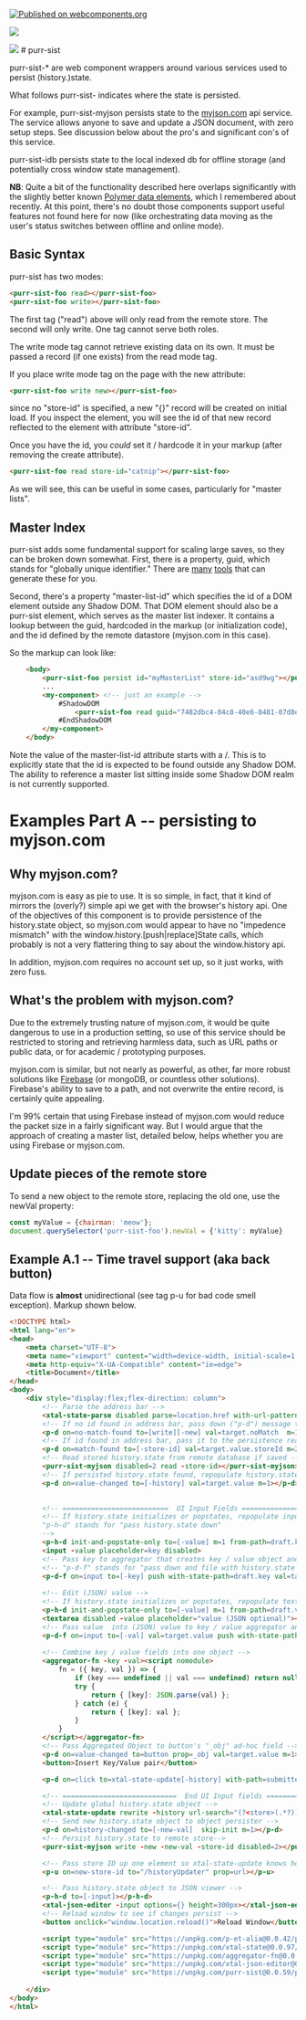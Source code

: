 [![Published on webcomponents.org](https://img.shields.io/badge/webcomponents.org-published-blue.svg)](https://www.webcomponents.org/element/purr-sist)

<a href="https://nodei.co/npm/purr-sist/"><img src="https://nodei.co/npm/purr-sist.png"></a>

<img src="http://img.badgesize.io/https://cdn.jsdelivr.net/npm/purr-sist@0.0.32/dist/purr-sist-myjson.iife.min.js?compression=gzip">
# purr-sist


purr-sist-* are web component wrappers around various services used to persist (history.)state.

What follows purr-sist- indicates where the state is persisted.

For example, purr-sist-myjson persists state to the [myjson.com](http://myjson.com/) api service.  The service allows anyone to save and update a JSON document, with zero setup steps.  See discussion below about the pro's and significant con's of this service.

purr-sist-idb persists state to the local indexed db for offline storage (and potentially cross window state management).

**NB**:  Quite a bit of the functionality described here overlaps significantly with the slightly better known [Polymer data elements](https://www.webcomponents.org/element/@polymer/app-storage), which I remembered about recently.  At this point, there's no doubt those components support useful features not found here for now (like orchestrating data moving as the user's status switches between offline and online mode).   

<!--## Syntax Reference -->

<!--
```
<custom-element-demox>
<template>
    <div>
        <wc-info package-name="npm install purr-sist" href="https://unpkg.com/purr-sist@0.0.35/web-components.json"></wc-info>
        <script type="module" src="https://unpkg.com/wc-info@0.0.13/wc-info.js?module"></script>
    </div>
</template>
</custom-element-demox>
```
-->

## Basic Syntax

purr-sist has two modes:

```html
<purr-sist-foo read></purr-sist-foo>
<purr-sist-foo write></purr-sist-foo>
```

The first tag ("read") above will only read from the remote store.  The second will only write.  One tag cannot serve both roles.

The write mode tag cannot retrieve existing data on its own.  It must be passed a record (if one exists) from the read mode tag.

If you place write mode tag on the page with the new attribute:

```html
<purr-sist-foo write new></purr-sist-foo>
```

since no "store-id" is specified, a new "{}" record will be created on initial load.  If you inspect the element, you will see the id of that new record reflected to the element with attribute "store-id".

Once you have the id, you *could* set it / hardcode it in your markup (after removing the create attribute). 

```html
<purr-sist-foo read store-id="catnip"></purr-sist-foo>
```

As we will see, this can be useful in some cases, particularly for "master lists". 

## Master Index

purr-sist adds some fundamental support for scaling large saves, so they can be broken down somewhat.  First, there is a property, guid, which stands for "globally unique identifier."  There are [many](https://duckduckgo.com/?q=online+guid+generator&t=h_&ia=web) [tools](https://marketplace.visualstudio.com/search?term=guid&target=VSCode&category=All%20categories&sortBy=Relevance) that can generate these for you. 

Second, there's a property "master-list-id" which specifies the id of a DOM element outside any Shadow DOM.  That DOM element should also be a purr-sist element, which serves as the master list indexer.  It contains a lookup between the guid, hardcoded in the markup (or initialization code), and the id defined by the remote datastore (myjson.com in this case).

So the markup can look like:

```html
    <body>
        <purr-sist-foo persist id="myMasterList" store-id="asd9wg"></purr-sist-foo>
        ...
        <my-component> <!-- just an example -->
            #ShadowDOM
                <purr-sist-foo read guid="7482dbc4-04c8-40e6-8481-07d8ee4656b7" master-list-id="/myMasterList"></purr-sist-foo>
            #EndShadowDOM
        </my-component>
    </body>
```

Note the value of the master-list-id attribute starts with a /.  This is to explicitly state that the id is expected to be found outside any Shadow DOM.  The ability to reference a master list sitting inside some Shadow DOM realm is not currently supported. 

# Examples Part A -- persisting to myjson.com

## Why myjson.com?

myjson.com is easy as pie to use.  It is so simple, in fact, that it kind of mirrors the (overly?) simple api we get with the browser's history api.  One of the objectives of this component is to provide persistence of the history.state object, so myjson.com would appear to have no "impedence mismatch" with the window.history.[push|replace]State calls, which probably is not a very flattering thing to say about the window.history api.

In addition, myjson.com requires no account set up, so it just works, with zero fuss.  

## What's the problem with myjson.com?

Due to the extremely trusting nature of myjson.com, it would be quite dangerous to use in a production setting, so use of this service should be restricted to storing and retrieving harmless data, such as URL paths or public data, or for academic / prototyping purposes.

myjson.com is similar, but not nearly as powerful, as other, far more robust solutions like [Firebase](https://firebase.google.com/docs/database/rest/save-data) (or mongoDB, or countless other solutions).   Firebase's ability to save to a path, and not overwrite the entire record, is certainly quite appealing. 

I'm 99% certain that using Firebase instead of myjson.com would reduce the packet size in a fairly significant way. But I would argue that the approach of creating a master list, detailed below, helps whether you are using Firebase or myjson.com.

## Update pieces of the remote store

To send a new object to the remote store, replacing the old one, use the newVal property:

```JavaScript
const myValue = {chairman: 'meow'};
document.querySelector('purr-sist-foo').newVal = {'kitty': myValue}
```


## Example A.1 -- Time travel support (aka back button)

<!--
[See it in action](https://bahrus.github.io/purr-sist-demos/cdn.html)
-->

Data flow is **almost** unidirectional (see tag p-u for bad code smell exception).  Markup shown below.  

```html
<!DOCTYPE html>
<html lang="en">
<head>
    <meta charset="UTF-8">
    <meta name="viewport" content="width=device-width, initial-scale=1.0">
    <meta http-equiv="X-UA-Compatible" content="ie=edge">
    <title>Document</title>
</head>
<body>
    <div style="display:flex;flex-direction: column">
        <!-- Parse the address bar -->
        <xtal-state-parse disabled parse=location.href with-url-pattern="id=(?<storeId>[a-z0-9-]*)"></xtal-state-parse>
        <!-- If no id found in address bar, pass down ("p-d") message to session writer to create a new record ("session") -->
        <p-d on=no-match-found to=[write][-new] val=target.noMatch  m=1></p-d>
        <!-- If id found in address bar, pass it to the persistence reader -->
        <p-d on=match-found to=[-store-id] val=target.value.storeId m=2></p-d>
        <!-- Read stored history.state from remote database if saved -->
        <purr-sist-myjson disabled=2 read -store-id></purr-sist-myjson>
        <!-- If persisted history.state found, repopulate history.state -->
        <p-d on=value-changed to=[-history] val=target.value m=1></p-d>

        
        <!-- ==========================  UI Input Fields ===================================-->
        <!-- If history.state initializes or popstates, repopulate input and artificially raise input event
        "p-h-d" stands for "pass history.state down"
        -->
        <p-h-d init-and-popstate-only to=[-value] m=1 from-path=draft.key fire-event=input></p-h-d>
        <input -value placeholder=key disabled>
        <!-- Pass key to aggregator that creates key / value object and cc history.state (draft.key) -->
        <!-- "p-d-f" stands for "pass down and file with history.state -->
        <p-d-f on=input to=[-key] push with-state-path=draft.key val=target.value m=1></p-d-f>
        
        <!-- Edit (JSON) value -->
        <!-- If history.state initializes or popstates, repopulate textarea and artificially raise input event-->
        <p-h-d init-and-popstate-only to=[-value] m=1 from-path=draft.value fire-event=input></p-h-d>
        <textarea disabled -value placeholder="value (JSON optional)"></textarea>
        <!-- Pass value  into (JSON) value to key / value aggregator and cc history.state (draft.value) -->
        <p-d-f on=input to=[-val] val=target.value push with-state-path=draft.value  m=1></p-d-f> 
       
        <!-- Combine key / value fields into one object -->
        <aggregator-fn -key -val><script nomodule>
            fn = ({ key, val }) => {
                if (key === undefined || val === undefined) return null;
                try {
                    return { [key]: JSON.parse(val) };
                } catch (e) {
                    return { [key]: val };
                }
            }
        </script></aggregator-fn>
        <!-- Pass Aggregated Object to button's "_obj" ad-hoc field -->
        <p-d on=value-changed to=button prop=_obj val=target.value m=1></p-d>
        <button>Insert Key/Value pair</button>

        <p-d on=click to=xtal-state-update[-history] with-path=submitted val=target._obj skip-init m=1></p-d>

        <!-- ============================  End UI Input fields =============================== -->
        <!-- Update global history.state object -->
        <xtal-state-update rewrite -history url-search="(?<store>(.*?))" replace-url-value="?id=$<store>" id=historyUpdater></xtal-state-update>
        <!-- Send new history.state object to object persister -->
        <p-d on=history-changed to=[-new-val]  skip-init m=1></p-d>
        <!-- Persist history.state to remote store-->   
        <purr-sist-myjson write -new -new-val -store-id disabled=2></purr-sist-myjson>

        <!-- Pass store ID up one element so xtal-state-update knows how to update the address bar -->
        <p-u on=new-store-id to="/historyUpdater" prop=url></p-u>

        <!-- Pass history.state object to JSON viewer -->
        <p-h-d to=[-input]></p-h-d>
        <xtal-json-editor -input options={} height=300px></xtal-json-editor>
        <!-- Reload window to see if changes persist -->
        <button onclick="window.location.reload()">Reload Window</button>

        <script type="module" src="https://unpkg.com/p-et-alia@0.0.42/p-et-alia.js?module"></script>
        <script type="module" src="https://unpkg.com/xtal-state@0.0.97/xtal-state-parse.js?module"></script>
        <script type="module" src="https://unpkg.com/aggregator-fn@0.0.18/aggregator-fn.js?module"></script>
        <script type="module" src="https://unpkg.com/xtal-json-editor@0.0.39/xtal-json-editor.js?module"></script>
        <script type="module" src="https://unpkg.com/purr-sist@0.0.59/purr-sist-myjson.js?module"></script>
        
    </div>
</body>
</html>
```

